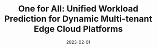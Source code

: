 ---
title: "One for All: Unified Workload Prediction for Dynamic Multi-tenant Edge Cloud Platforms"
collection: publications
category: conferences
permalink: /publication/2023-one-for-all
date: 2023-02-01
venue: '29TH ACM SIGKDD Conference on Knowledge Discovery and Data Mining (ACM SIGKDD)'
paperurl: 'https://dl.acm.org/doi/10.1145/3580305.3599453'
citation: '<b>Shaoyuan Huang</b>, Zheng Wang, Heng Zhang, Xiaofei Wang, Cheng Zhang, Wenyu Wang. (2023). &quot;One for All: Unified Workload Prediction for Dynamic Multi-tenant Edge Cloud Platforms.&quot; <i>29TH ACM SIGKDD Conference on Knowledge Discovery and Data Mining (ACM SIGKDD)</i>. (CCF-A)'
--- 
